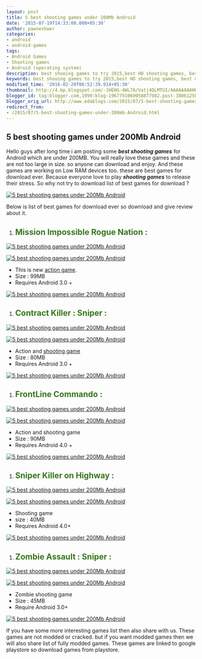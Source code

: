 ```yaml
---
layout: post
title: 5 best shooting games under 200Mb Android
date: '2015-07-19T14:33:00.000+05:30'
author: pawneshwer
categories:
- android
- android-games
tags:
- Android Games
- Shooting games
- Android (operating system)
description: best shooing games to try 2015,best HD shooting games, best mission games, best shooting games for timepass,best shooting games to enjoy in free time.
keywords: best shooing games to try 2015,best HD shooting games, best mission games, best shooting games for timepass,best shooting games to enjoy in free time.
modified_time: '2016-02-20T06:52:39.914+05:30'
thumbnail: http://4.bp.blogspot.com/-1HEHG-4WL7A/Vatj4QLMTUI/AAAAAAAAHK4/cueR3inBhY8/s72-c/5-best-shooting-games-under-200Mb-Android-2.jpg
blogger_id: tag:blogger.com,1999:blog-1967791069058877982.post-3806125099303478648
blogger_orig_url: http://www.edablogs.com/2015/07/5-best-shooting-games-under-200mb-Android.html
redirect_from:
- /2015/07/5-best-shooting-games-under-200mb-Android.html
---
```


## 5 best shooting games under 200Mb Android

Hello guys after long time i am posting some **_best shooting games_** for Android which are under 200MB. You will really love these games and these are not too large in size. so anyone can download and enjoy. And these games are working on Low RAM devices too. these are <span style="color: #222222;">best games for download ever. Because everyone love to play **_shooting games_** to release their stress. So why not try to download list of best games for download ?</span>

[![5 best shooting games under 200Mb Android](http://4.bp.blogspot.com/-1HEHG-4WL7A/Vatj4QLMTUI/AAAAAAAAHK4/cueR3inBhY8/s320/5-best-shooting-games-under-200Mb-Android-2.jpg "5 best shooting games under 200Mb Android")](http://4.bp.blogspot.com/-1HEHG-4WL7A/Vatj4QLMTUI/AAAAAAAAHK4/cueR3inBhY8/s1600/5-best-shooting-games-under-200Mb-Android-2.jpg)

Below is list of <span style="color: #222222;">best games for download ever so download and give review about it.</span>

1.  ## <span style="color: #38761d;">Mission Impossible Rogue Nation :</span>

[![5 best shooting games under 200Mb Android](http://2.bp.blogspot.com/-XPhousQTPXs/Vatj37tgz5I/AAAAAAAAHKw/K3xp9VHnfF8/s320/5-best-shooting-games-under-200Mb-Android.jpg "5 best shooting games under 200Mb Android")](http://2.bp.blogspot.com/-XPhousQTPXs/Vatj37tgz5I/AAAAAAAAHKw/K3xp9VHnfF8/s1600/5-best-shooting-games-under-200Mb-Android.jpg)

[![5 best shooting games under 200Mb Android](http://4.bp.blogspot.com/-1HEHG-4WL7A/Vatj4QLMTUI/AAAAAAAAHK4/cueR3inBhY8/s320/5-best-shooting-games-under-200Mb-Android-2.jpg "5 best shooting games under 200Mb Android")](http://4.bp.blogspot.com/-1HEHG-4WL7A/Vatj4QLMTUI/AAAAAAAAHK4/cueR3inBhY8/s1600/5-best-shooting-games-under-200Mb-Android-2.jpg)

*   This is new [action game](http://en.wikipedia.org/wiki/Action_game "Action game").
*   Size : 99MB
*   Requires Android 3.0 +

[![5 best shooting games under 200Mb Android](http://1.bp.blogspot.com/-Es7jkNM6SoQ/Vatj4EXri1I/AAAAAAAAHK0/loXtu_kx2b0/s200/google-play.png "5 best shooting games under 200Mb Android")](https://play.google.com/store/apps/details?id=com.glu.mi5)

1.  ## <span style="color: #38761d;">Contract Killer : Sniper :</span>

[![5 best shooting games under 200Mb Android](http://1.bp.blogspot.com/-DQYfNBeFmV8/VatmFHRJHQI/AAAAAAAAHLE/kZ8LFgfP3dg/s320/5-best-shooting-games-under-200Mb-Android-4.jpeg "5 best shooting games under 200Mb Android")](http://1.bp.blogspot.com/-DQYfNBeFmV8/VatmFHRJHQI/AAAAAAAAHLE/kZ8LFgfP3dg/s1600/5-best-shooting-games-under-200Mb-Android-4.jpeg)

[![5 best shooting games under 200Mb Android](http://4.bp.blogspot.com/-aD7VmHoei_g/VatmfcL-3JI/AAAAAAAAHL8/jcJsqPEmZlw/s320/5-best-shooting-games-under-200Mb-Android-3.png "5 best shooting games under 200Mb Android")](http://4.bp.blogspot.com/-aD7VmHoei_g/VatmfcL-3JI/AAAAAAAAHL8/jcJsqPEmZlw/s1600/5-best-shooting-games-under-200Mb-Android-3.png)

*   Action and [shooting game](http://en.wikipedia.org/wiki/Shooter_game "Shooter game")
*   Size : 80MB
*   Requires Android 3.0 +

[![5 best shooting games under 200Mb Android](http://1.bp.blogspot.com/-Es7jkNM6SoQ/Vatj4EXri1I/AAAAAAAAHK0/loXtu_kx2b0/s200/google-play.png "5 best shooting games under 200Mb Android")](https://play.google.com/store/apps/details?id=com.glu.contractkiller2&hl=en)

1.  ## <span style="color: #38761d;">FrontLine Commando :</span>

[![5 best shooting games under 200Mb Android](http://4.bp.blogspot.com/-8JM6Xq-TGm0/VatmXKoEzfI/AAAAAAAAHLk/FK6You8O5S0/s320/5-best-shooting-games-under-200Mb-Android-6.jpg "5 best shooting games under 200Mb Android")](http://4.bp.blogspot.com/-8JM6Xq-TGm0/VatmXKoEzfI/AAAAAAAAHLk/FK6You8O5S0/s1600/5-best-shooting-games-under-200Mb-Android-6.jpg)

[![5 best shooting games under 200Mb Android](http://3.bp.blogspot.com/-v6dQOstvXSg/VatmWIAa7qI/AAAAAAAAHLc/OfbKnyoWjrM/s320/5-best-shooting-games-under-200Mb-Android-5.jpg "5 best shooting games under 200Mb Android")](http://3.bp.blogspot.com/-v6dQOstvXSg/VatmWIAa7qI/AAAAAAAAHLc/OfbKnyoWjrM/s1600/5-best-shooting-games-under-200Mb-Android-5.jpg)

*   Action and shooting game
*   Size : 90MB
*   Requires Android 4.0 +

[![5 best shooting games under 200Mb Android](http://1.bp.blogspot.com/-Es7jkNM6SoQ/Vatj4EXri1I/AAAAAAAAHK0/loXtu_kx2b0/s200/google-play.png "5 best shooting games under 200Mb Android")](https://play.google.com/store/apps/details?id=com.glu.modwarsniper&hl=en)

1.  ## <span style="color: #38761d;">Sniper Killer on Highway :</span>

[![5 best shooting games under 200Mb Android](http://2.bp.blogspot.com/-Fmj1NmbKJHM/VatmYZzQedI/AAAAAAAAHLs/eVbVBS3bv2c/s320/5-best-shooting-games-under-200Mb-Android-7.jpg "5 best shooting games under 200Mb Android")](http://2.bp.blogspot.com/-Fmj1NmbKJHM/VatmYZzQedI/AAAAAAAAHLs/eVbVBS3bv2c/s1600/5-best-shooting-games-under-200Mb-Android-7.jpg)

[![5 best shooting games under 200Mb Android](http://3.bp.blogspot.com/-W91APlxYIww/VatmmtOYBPI/AAAAAAAAHME/m0M65PJ2E1k/s320/5-best-shooting-games-under-200Mb-Android-8.png "5 best shooting games under 200Mb Android")](http://3.bp.blogspot.com/-W91APlxYIww/VatmmtOYBPI/AAAAAAAAHME/m0M65PJ2E1k/s1600/5-best-shooting-games-under-200Mb-Android-8.png)

*   Shooting game
*   size : 40MB
*   Requires Android 4.0+

[![5 best shooting games under 200Mb Android](http://1.bp.blogspot.com/-Es7jkNM6SoQ/Vatj4EXri1I/AAAAAAAAHK0/loXtu_kx2b0/s200/google-play.png "5 best shooting games under 200Mb Android")](https://play.google.com/store/apps/details?id=com.thesniper.sniperkiller.highway)

1.  ## <span style="color: #38761d;">Zombie Assault : Sniper :</span>

[![5 best shooting games under 200Mb Android](http://1.bp.blogspot.com/-N49P4tg1dE8/VatmagTEJ2I/AAAAAAAAHL0/vrdYjOkDAZk/s320/5-best-shooting-games-under-200Mb-Android-9.jpg "5 best shooting games under 200Mb Android")](http://1.bp.blogspot.com/-N49P4tg1dE8/VatmagTEJ2I/AAAAAAAAHL0/vrdYjOkDAZk/s1600/5-best-shooting-games-under-200Mb-Android-9.jpg)

[![5 best shooting games under 200Mb Android](http://4.bp.blogspot.com/--UBk-ImISC0/VatmGZJOEGI/AAAAAAAAHLQ/qV9twTIArck/s320/5-best-shooting-games-under-200Mb-Android-10.jpg "5 best shooting games under 200Mb Android")](http://4.bp.blogspot.com/--UBk-ImISC0/VatmGZJOEGI/AAAAAAAAHLQ/qV9twTIArck/s1600/5-best-shooting-games-under-200Mb-Android-10.jpg)

*   Zombie shooting game
*   Size : 45MB
*   Require Android 3.0+

[![5 best shooting games under 200Mb Android](http://1.bp.blogspot.com/-Es7jkNM6SoQ/Vatj4EXri1I/AAAAAAAAHK0/loXtu_kx2b0/s200/google-play.png "5 best shooting games under 200Mb Android")](https://play.google.com/store/apps/details?id=com.feelingtouch.sniperzombie&hl=en)

If you have some more interesting games list then also share with us. These games are not modded or cracked. but if you want modded games then we will also share list of fully modded games. These games are linked to google playstore so download games from playstore.